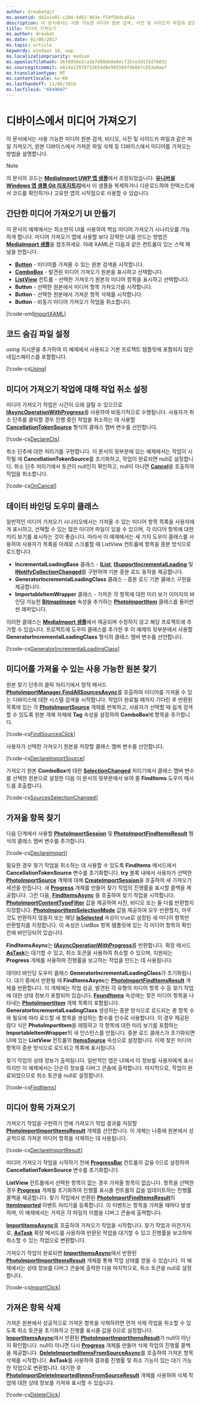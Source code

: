 ```yaml
---
author: drewbatgit
ms.assetid: dd2a1e01-c284-4d62-963e-f59f58dca61a
description: 이 문서에서는 사용 가능한 미디어 원본 검색, 사진 및 사이드카 파일과 같은 파일 가져오기, 원본 디바이스에서 가져온 파일 삭제 등 디바이스에서 미디어를 가져오는 방법을 설명합니다.
title: 미디어 가져오기
ms.author: drewbat
ms.date: 02/08/2017
ms.topic: article
keywords: windows 10, uwp
ms.localizationpriority: medium
ms.openlocfilehash: 36f8956e2ca167d98bb8e6ecf35ce3d131d7b032
ms.sourcegitcommit: e814a13978f33654d8e995584f4b047cb53e0aef
ms.translationtype: MT
ms.contentlocale: ko-KR
ms.lasthandoff: 11/06/2018
ms.locfileid: "6049687"
---
```

# <a name="import-media-from-a-device"></a>디바이스에서 미디어 가져오기

이 문서에서는 사용 가능한 미디어 원본 검색, 비디오, 사진 및 사이드카 파일과 같은 파일 가져오기, 원본 디바이스에서 가져온 파일 삭제 등 디바이스에서 미디어를 가져오는 방법을 설명합니다.

> [!NOTE] 
> 이 문서의 코드는 [**MediaImport UWP 앱 샘플**](https://github.com/Microsoft/Windows-universal-samples/tree/master/Samples/MediaImport)에서 조정되었습니다. [**유니버설 Windows 앱 샘플 Git 리포지토리**](https://github.com/Microsoft/Windows-universal-samples)에서 이 샘플을 복제하거나 다운로드하여 컨텍스트에서 코드를 확인하거나 고유한 앱의 시작점으로 사용할 수 있습니다.

## <a name="create-a-simple-media-import-ui"></a>간단한 미디어 가져오기 UI 만들기
이 문서의 예제에서는 최소한의 UI를 사용하여 핵심 미디어 가져오기 시나리오를 가능하게 합니다. 미디어 가져오기 앱에 사용할 보다 강력한 UI를 만드는 방법은 [**MediaImport 샘플**](https://github.com/Microsoft/Windows-universal-samples/tree/master/Samples/MediaImport)을 참조하세요. 아래 XAML은 다음과 같은 컨트롤이 있는 스택 패널을 만듭니다.
* [**Button**](https://msdn.microsoft.com/library/windows/apps/Windows.UI.Xaml.Controls.Button) - 미디어를 가져올 수 있는 원본 검색을 시작합니다.
* [**ComboBox**](https://msdn.microsoft.com/library/windows/apps/Windows.UI.Xaml.Controls.ComboBox) - 발견된 미디어 가져오기 원본을 표시하고 선택합니다.
* [**ListView**](https://msdn.microsoft.com/library/windows/apps/Windows.UI.Xaml.Controls.ListView) 컨트롤 - 선택한 가져오기 원본의 미디어 항목을 표시하고 선택합니다.
* **Button** - 선택한 원본에서 미디어 항목 가져오기를 시작합니다.
* **Button** - 선택한 원본에서 가져온 항목 삭제를 시작합니다.
* **Button** - 비동기 미디어 가져오기 작업을 취소합니다.

[!code-xml[ImportXAML](./code/PhotoImport_Win10/cs/MainPage.xaml#SnippetImportXAML)]

## <a name="set-up-your-code-behind-file"></a>코드 숨김 파일 설정
*using* 지시문을 추가하여 이 예제에서 사용되고 기본 프로젝트 템플릿에 포함되지 않은 네임스페이스를 포함합니다.

[!code-cs[Using](./code/PhotoImport_Win10/cs/MainPage.xaml.cs#SnippetUsing)]

## <a name="set-up-task-cancellation-for-media-import-operations"></a>미디어 가져오기 작업에 대해 작업 취소 설정

미디어 가져오기 작업은 시간이 오래 걸릴 수 있으므로 [**IAsyncOperationWithProgress**](https://msdn.microsoft.com/library/windows/apps/br206594.aspx)를 사용하여 비동기적으로 수행됩니다. 사용자가 취소 단추를 클릭할 경우 진행 중인 작업을 취소하는 데 사용할 [**CancellationTokenSource**](https://msdn.microsoft.com/library/system.threading.cancellationtokensource) 형식의 클래스 멤버 변수를 선언합니다.

[!code-cs[DeclareCts](./code/PhotoImport_Win10/cs/MainPage.xaml.cs#SnippetDeclareCts)]

취소 단추에 대한 처리기를 구현합니다. 이 문서의 뒷부분에 있는 예제에서는 작업이 시작될 때 **CancellationTokenSource**를 초기화하고, 작업이 완료되면 null로 설정합니다. 취소 단추 처리기에서 토큰이 null인지 확인하고, null이 아니면 [**Cancel**](https://msdn.microsoft.com/library/dd321955)을 호출하여 작업을 취소합니다.

[!code-cs[OnCancel](./code/PhotoImport_Win10/cs/MainPage.xaml.cs#SnippetOnCancel)]

## <a name="data-binding-helper-classes"></a>데이터 바인딩 도우미 클래스

일반적인 미디어 가져오기 시나리오에서는 가져올 수 있는 미디어 항목 목록을 사용자에게 표시하고, 선택할 수 있는 많은 미디어 파일이 있을 수 있으며, 각 미디어 항목에 대한 미리 보기를 표시하는 것이 좋습니다. 따라서 이 예제에서는 세 가지 도우미 클래스를 사용하여 사용자가 목록을 아래로 스크롤할 때 ListView 컨트롤에 항목을 증분 방식으로 로드합니다.

* **IncrementalLoadingBase** 클래스 - [**IList**](https://msdn.microsoft.com/library/system.collections.ilist), [**ISupportIncrementalLoading**](https://msdn.microsoft.com/library/windows/apps/windows.ui.xaml.data.isupportincrementalloading) 및 [**INotifyCollectionChanged**](https://msdn.microsoft.com/library/windows/apps/system.collections.specialized.inotifycollectionchanged(v=vs.105).aspx)를 구현하여 기본 증분 로드 동작을 제공합니다.
* **GeneratorIncrementalLoadingClass** 클래스 - 증분 로드 기본 클래스 구현을 제공합니다.
* **ImportableItemWrapper** 클래스 - 가져온 각 항목에 대한 미리 보기 이미지의 바인딩 가능한 [**BitmapImage**](https://msdn.microsoft.com/library/windows/apps/Windows.UI.Xaml.Media.Imaging.BitmapImage) 속성을 추가하는 [**PhotoImportItem**](https://msdn.microsoft.com/library/windows/apps/Windows.Media.Import.PhotoImportItem) 클래스를 둘러싼 씬 래퍼입니다.

이러한 클래스는 [**MediaImport 샘플**](https://github.com/Microsoft/Windows-universal-samples/tree/master/Samples/MediaImport)에서 제공되며 수정하지 않고 해당 프로젝트에 추가할 수 있습니다. 프로젝트에 도우미 클래스를 추가한 후 이 예제의 뒷부분에서 사용할 **GeneratorIncrementalLoadingClass** 형식의 클래스 멤버 변수를 선언합니다.

[!code-cs[GeneratorIncrementalLoadingClass](./code/PhotoImport_Win10/cs/MainPage.xaml.cs#SnippetGeneratorIncrementalLoadingClass)]


## <a name="find-available-sources-from-which-media-can-be-imported"></a>미디어를 가져올 수 있는 사용 가능한 원본 찾기

원본 찾기 단추의 클릭 처리기에서 정적 메서드 [**PhotoImportManager.FindAllSourcesAsync**](https://msdn.microsoft.com/library/windows/apps/Windows.Media.Import.PhotoImportManager.FindAllSourcesAsync)를 호출하여 미디어를 가져올 수 있는 디바이스에 대한 시스템 검색을 시작합니다. 작업이 완료될 때까지 기다린 후 반환된 목록에 있는 각 [**PhotoImportSource**](https://msdn.microsoft.com/library/windows/apps/Windows.Media.Import.PhotoImportSource) 개체를 반복하고, 사용자가 선택할 때 쉽게 검색할 수 있도록 원본 개체 자체에 **Tag** 속성을 설정하여 **ComboBox**에 항목을 추가합니다.

[!code-cs[FindSourcesClick](./code/PhotoImport_Win10/cs/MainPage.xaml.cs#SnippetFindSourcesClick)]

사용자가 선택한 가져오기 원본을 저장할 클래스 멤버 변수를 선언합니다.

[!code-cs[DeclareImportSource](./code/PhotoImport_Win10/cs/MainPage.xaml.cs#SnippetDeclareImportSource)]

가져오기 원본 **ComboBox**에 대한 [**SelectionChanged**](https://msdn.microsoft.com/library/windows/apps/Windows.UI.Xaml.Controls.Primitives.Selector.SelectionChanged) 처리기에서 클래스 멤버 변수를 선택한 원본으로 설정한 다음 이 문서의 뒷부분에서 보여 줄 **FindItems** 도우미 메서드를 호출합니다. 

[!code-cs[SourcesSelectionChanged](./code/PhotoImport_Win10/cs/MainPage.xaml.cs#SnippetSourcesSelectionChanged)]

## <a name="find-items-to-import"></a>가져올 항목 찾기

다음 단계에서 사용할 [**PhotoImportSession**](https://msdn.microsoft.com/library/windows/apps/Windows.Media.Import.PhotoImportSession) 및 [**PhotoImportFindItemsResult**](https://msdn.microsoft.com/library/windows/apps/Windows.Media.Import.PhotoImportFindItemsResult) 형식의 클래스 멤버 변수를 추가합니다.

[!code-cs[DeclareImport](./code/PhotoImport_Win10/cs/MainPage.xaml.cs#SnippetDeclareImport)]

필요한 경우 찾기 작업을 취소하는 데 사용할 수 있도록 **FindItems** 메서드에서 **CancellationTokenSource** 변수를 초기화합니다. **try** 블록 내에서 사용자가 선택한 [**PhotoImportSource**](https://msdn.microsoft.com/library/windows/apps/Windows.Media.Import.PhotoImportSource) 개체에 대해 [**CreateImportSession**](https://msdn.microsoft.com/library/windows/apps/Windows.Media.Import.PhotoImportSource.CreateImportSession)을 호출하여 새 가져오기 세션을 만듭니다. 새 [**Progress**](https://msdn.microsoft.com/library/hh193692.aspx) 개체를 만들어 찾기 작업의 진행률을 표시할 콜백을 제공합니다. 그런 다음, **[FindItemsAsync](https://docs.microsoft.com/uwp/api/windows.media.import.photoimportsession.finditemsasync)** 을 호출하여 찾기 작업을 시작합니다. [**PhotoImportContentTypeFilter**](https://msdn.microsoft.com/library/windows/apps/Windows.Media.Import.PhotoImportContentTypeFilter) 값을 제공하여 사진, 비디오 또는 둘 다를 반환할지 지정합니다. [**PhotoImportItemSelectionMode**](https://msdn.microsoft.com/library/windows/apps/Windows.Media.Import.PhotoImportItemSelectionMode) 값을 제공하여 모두 반환할지, 아무것도 반환하지 않을지 또는 해당 [**IsSelected**](https://msdn.microsoft.com/library/windows/apps/Windows.Media.Import.PhotoImportItem.IsSelected) 속성이 true로 설정된 새 미디어 항목만 반환할지를 지정합니다. 이 속성은 ListBox 항목 템플릿에 있는 각 미디어 항목의 확인란에 바인딩되어 있습니다.

**FindItemsAsync**는 [**IAsyncOperationWithProgress**](https://msdn.microsoft.com/library/windows/apps/br206594.aspx)를 반환합니다. 확장 메서드 [**AsTask**](https://msdn.microsoft.com/library/hh779750.aspx)는 대기할 수 있고, 취소 토큰을 사용하여 취소할 수 있으며, 지원되는 **Progress** 개체를 사용하여 진행률을 보고하는 작업을 만드는 데 사용됩니다.

데이터 바인딩 도우미 클래스 **GeneratorIncrementalLoadingClass**가 초기화됩니다. 대기 중에서 반환될 때 **FindItemsAsync**는 [**PhotoImportFindItemsResult**](https://msdn.microsoft.com/library/windows/apps/Windows.Media.Import.PhotoImportFindItemsResult) 개체를 반환합니다. 이 개체에는 작업 성공, 발견된 각 유형의 미디어 항목 수 등 찾기 작업에 대한 상태 정보가 포함되어 있습니다. [**FoundItems**](https://msdn.microsoft.com/library/windows/apps/Windows.Media.Import.PhotoImportFindItemsResult.FoundItems) 속성에는 찾은 미디어 항목을 나타내는 [**PhotoImportItem**](https://msdn.microsoft.com/library/windows/apps/Windows.Media.Import.PhotoImportItem) 개체 목록이 포함됩니다. **GeneratorIncrementalLoadingClass** 생성자는 증분 방식으로 로드되는 총 항목 수와 필요에 따라 로드할 새 항목을 생성하는 함수를 인수로 사용합니다. 이 경우 제공된 람다 식은 **PhotoImportItem**을 래핑하고 각 항목에 대한 미리 보기를 포함하는 **ImportableItemWrapper**의 새 인스턴스를 만듭니다. 증분 로드 클래스가 초기화되면 UI에 있는 **ListView** 컨트롤의 [**ItemsSource**](https://msdn.microsoft.com/library/windows/apps/Windows.UI.Xaml.Controls.ItemsControl.ItemsSource) 속성으로 설정합니다. 이제 찾은 미디어 항목이 증분 방식으로 로드되고 목록에 표시됩니다.

찾기 작업의 상태 정보가 출력됩니다. 일반적인 앱은 UI에서 이 정보를 사용자에게 표시하지만 이 예제에서는 단순히 정보를 디버그 콘솔에 출력합니다. 마지막으로, 작업이 완료되었으므로 취소 토큰을 null로 설정합니다.

[!code-cs[FindItems](./code/PhotoImport_Win10/cs/MainPage.xaml.cs#SnippetFindItems)]

## <a name="import-media-items"></a>미디어 항목 가져오기

가져오기 작업을 구현하기 전에 가져오기 작업 결과를 저장할 [**PhotoImportImportItemsResult**](https://msdn.microsoft.com/library/windows/apps/Windows.Media.Import.PhotoImportImportItemsResult) 개체를 선언합니다. 이 개체는 나중에 원본에서 성공적으로 가져온 미디어 항목을 삭제하는 데 사용됩니다.

[!code-cs[DeclareImportResult](./code/PhotoImport_Win10/cs/MainPage.xaml.cs#SnippetDeclareImportResult)]

미디어 가져오기 작업을 시작하기 전에 [**ProgressBar**](https://msdn.microsoft.com/library/windows/apps/Windows.UI.Xaml.Controls.ProgressBar) 컨트롤의 값을 0으로 설정하여 **CancellationTokenSource** 변수를 초기화합니다.

**ListView** 컨트롤에서 선택한 항목이 없는 경우 가져올 항목이 없습니다. 항목을 선택한 경우 [**Progress**](https://msdn.microsoft.com/library/hh193692.aspx) 개체를 초기화하여 진행률 표시줄 컨트롤의 값을 업데이트하는 진행률 콜백을 제공합니다. 찾기 작업에서 반환된 [**PhotoImportFindItemsResult**](https://msdn.microsoft.com/library/windows/apps/Windows.Media.Import.PhotoImportFindItemsResult)의 [**ItemImported**](https://msdn.microsoft.com/library/windows/apps/Windows.Media.Import.PhotoImportFindItemsResult.ItemImported) 이벤트 처리기를 등록합니다. 이 이벤트는 항목을 가져올 때마다 발생하며, 이 예제에서는 가져온 각 파일의 이름을 디버그 콘솔에 출력합니다.

[**ImportItemsAsync**](https://msdn.microsoft.com/library/windows/apps/Windows.Media.Import.PhotoImportFindItemsResult.ImportItemsAsync)를 호출하여 가져오기 작업을 시작합니다. 찾기 작업과 마찬가지로, [**AsTask**](https://msdn.microsoft.com/library/hh779750.aspx) 확장 메서드를 사용하여 반환된 작업을 대기할 수 있고 진행률을 보고하며 취소할 수 있는 작업으로 변환합니다.

가져오기 작업이 완료되면 [**ImportItemsAsync**](https://msdn.microsoft.com/library/windows/apps/Windows.Media.Import.PhotoImportFindItemsResult.ImportItemsAsync)에서 반환된 [**PhotoImportImportItemsResult**](https://msdn.microsoft.com/library/windows/apps/Windows.Media.Import.PhotoImportImportItemsResult) 개체를 통해 작업 상태를 얻을 수 있습니다. 이 예제에서는 상태 정보를 디버그 콘솔에 출력한 다음 마지막으로, 취소 토큰을 null로 설정합니다.

[!code-cs[ImportClick](./code/PhotoImport_Win10/cs/MainPage.xaml.cs#SnippetImportClick)]

## <a name="delete-imported-items"></a>가져온 항목 삭제
가져온 원본에서 성공적으로 가져온 항목을 삭제하려면 먼저 삭제 작업을 취소할 수 있도록 취소 토큰을 초기화하고 진행률 표시줄 값을 0으로 설정합니다. [**ImportItemsAsync**](https://msdn.microsoft.com/library/windows/apps/Windows.Media.Import.PhotoImportFindItemsResult.ImportItemsAsync)에서 반환된 [**PhotoImportImportItemsResult**](https://msdn.microsoft.com/library/windows/apps/Windows.Media.Import.PhotoImportImportItemsResult)가 null이 아닌지 확인합니다. null이 아니면 다시 [**Progress**](https://msdn.microsoft.com/library/hh193692.aspx) 개체를 만들어 삭제 작업의 진행률 콜백을 제공합니다. [**DeleteImportedItemsFromSourceAsync**](https://msdn.microsoft.com/library/windows/apps/Windows.Media.Import.PhotoImportImportItemsResult.DeleteImportedItemsFromSourceAsync)를 호출하여 가져온 항목 삭제를 시작합니다. **AsTask**를 사용하여 결과를 진행률 및 취소 기능이 있는 대기 가능한 작업으로 변환합니다. 대기한 후 [**PhotoImportDeleteImportedItemsFromSourceResult**](https://msdn.microsoft.com/library/windows/apps/Windows.Media.Import.PhotoImportDeleteImportedItemsFromSourceResult) 개체를 사용하여 삭제 작업에 대한 상태 정보를 가져와 표시할 수 있습니다.

[!code-cs[DeleteClick](./code/PhotoImport_Win10/cs/MainPage.xaml.cs#SnippetDeleteClick)]








 


